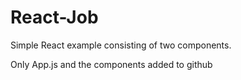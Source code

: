 # React-Job
Simple React example consisting of two components.

Only App.js and the components added to github
